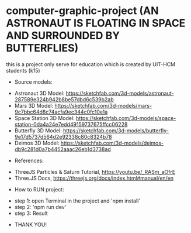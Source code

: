 # computer-graphic-project (AN ASTRONAUT IS FLOATING IN SPACE AND SURROUNDED BY BUTTERFLIES)
this is a project only serve for education which is created by UIT-HCM students (k15)
- Source models:
+ Astronaut 3D Model: https://sketchfab.com/3d-models/astronaut-287589e324b942b8be57dbd6c539b2ab
+ Mars 3D Model: https://sketchfab.com/3d-models/mars-9c7bbc64d8c74acfa9ec344c0fc10e1a
+ Space Station 3D Model: https://sketchfab.com/3d-models/space-station-0da4a24e7edd49159737675ffcc06228
+ Butterfly 3D Model: https://sketchfab.com/3d-models/butterfly-9e17d5737d564d2e92338c80c8324b78
+ Deimos 3D Model: https://sketchfab.com/3d-models/deimos-db9c281d0a7b4452aaac26eb1d3738ad
- References: 
+ ThreeJS Particles & Saturn Tutorial, https://youtu.be/_RASm_aOfrE
+ Three.JS Docs,  https://threejs.org/docs/index.html#manual/en/en
- How to RUN project:
+ step 1: open Terminal in the project and 'npm install'
+ step 2: 'npm run dev'
+ step 3: Result
- THANK YOU!
